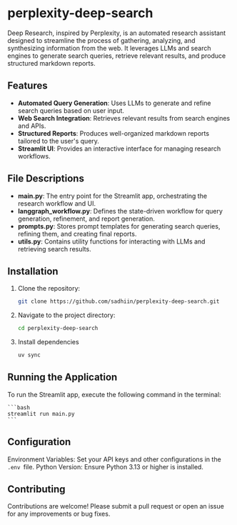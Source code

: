 # perplexity-deep-search

Deep Research, inspired by Perplexity, is an automated research assistant designed to streamline the process of gathering, analyzing, and synthesizing information from the web. It leverages LLMs and search engines to generate search queries, retrieve relevant results, and produce structured markdown reports.

## Features
- **Automated Query Generation**: Uses LLMs to generate and refine search queries based on user input.
- **Web Search Integration**: Retrieves relevant results from search engines and APIs.
- **Structured Reports**: Produces well-organized markdown reports tailored to the user's query.
- **Streamlit UI**: Provides an interactive interface for managing research workflows.

## File Descriptions
- **main.py**: The entry point for the Streamlit app, orchestrating the research workflow and UI.
- **langgraph_workflow.py**: Defines the state-driven workflow for query generation, refinement, and report generation.
- **prompts.py**: Stores prompt templates for generating search queries, refining them, and creating final reports.
- **utils.py**: Contains utility functions for interacting with LLMs and retrieving search results.

## Installation
1. Clone the repository:
   ```bash
   git clone https://github.com/sadhiin/perplexity-deep-search.git
   ```
2. Navigate to the project directory:
    ```bash
    cd perplexity-deep-search
    ```
3. Install dependencies
    ```bash
    uv sync
    ```
## Running the Application
To run the Streamlit app, execute the following command in the terminal:

    ```bash
    streamlit run main.py
    ```
## Configuration
Environment Variables: Set your API keys and other configurations in the `.env `file.
Python Version: Ensure Python 3.13 or higher is installed.
## Contributing
Contributions are welcome! Please submit a pull request or open an issue for any improvements or bug fixes.